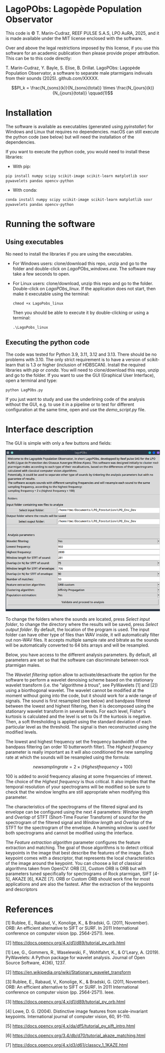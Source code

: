 # LagoPObs: Lagopède Population Observator

This code is © T. Marin-Cudraz, REEF PULSE S.A.S, LPO AuRA, 2025, and it is made available under the MIT license enclosed with the software.

Over and above the legal restrictions imposed by this license, if you use this software for an academic publication then please provide proper attribution. This can be to this code directly:

T. Marin-Cudraz, Y. Bayle, S. Elise, B. Drillat. LagoPObs: Lagopède Population Observator, a software to separate male ptarmigans indivuals from their sounds (2025). github.com/XXXXX.


$$PI_k = \frac{N_{sons}(k)}{N_{sons}(total)} \times \frac{N_{jours}(k)}{N_{jours}(total)}  \qquad(1)$$



# Installation

The software is available as executables (generated using *pyinstaller*) for Windows and Linux that requires no dependencies. macOS can still execute the python code (see below) but will need the installation of the dependencies.

If you want to execute the python code, you would need to install these libraries:

- With pip:

```
pip install numpy scipy scikit-image scikit-learn matplotlib soxr pywavelets pandas opencv-python
```
- With conda:
```
conda install numpy scipy scikit-image scikit-learn matplotlib soxr pywavelets pandas opencv-python
```

# Running the software

## Using executables

No need to install the libraries if you are using the executables.
- For Windows users: clone/download this repo, unzip and go to the folder and double-click on *LagoPObs_windows.exe*. The software may take a few seconds to open.

- For Linux users: clone/download, unzip this repo and go to the folder. Double-click on *LagoPObs_linux*. If the application does not start, then make it executable using the terminal:
    ```
    chmod +x LagoPobs_linux
    ```
    Then you should be able to execute it by double-clicking or using a terminal:
    ```
    .\LagoPobs_linux
    ```

## Executing the python code

The code was tested for Python 3.9, 3.11, 3.12 and 3.13. There should be no problems with 3.10. The only strict requirement is to have a version of scikit-learn that is 1.3 or higher (inclusion of HDBSCAN).
Install the required libraries with *pip* or *conda*.
You will need to clone/download this repo, unzip and go to the folder.
If you want to use the GUI (Graphical User Interface), open a terminal and type:
```
python LagPObs.py
```

If you just want to study and use the underlining code of the analysis without the GUI, e.g. to use it in a pipeline or to test for different configuration at the same time, open and use the *demo_script.py* file.


# Interface description

The GUI is simple with only a few buttons and fields:

![Graphical interface of LagoPObs](Readme/GUI_LagoPObs.png)

To change the folders where the sounds are located, press *Select input folder*, to change the directory where the results will be saved, press *Select output folder*. By default, the location of the program is used. The input folder can have other type of files than WAV inside, it will automatically filter out non-WAV files. It accepts multiple sample rate and bitrate as the sounds will be automatically converted to 64 bits arrays and will be resampled.

Below, you have access to the different analysis parameters. By default, all parameters are set so that the software can discriminate between rock ptarmigan males.

The *Wavelet filtering* option allow to activate/desactivate the option for the software to perform a wavelet denoising scheme based on the stationary wavelet transform (i.e. the "algorithme à trous", see PyWavelets [1] and [2]) using a biorthogonal wavelet. The wavelet cannot be modified at the moment without going into the code, but it should work for a wide range of signals. The sound is first resampled (see below) and bandpass filtered between the lowest and highest filtering, then it is decomposed using the stationary wavelet transform in several levels. For each level, Fisher's kurtosis is calculated and the level is set to 0s if the kurtosis is negative. Then, a soft thresholding is applied using the standard deviation of each particular level as the threshold. The signal is then reconstructed using the modified levels.

The lowest and highest frequency set the frequency bandwidth of the bandpass filtering (an order 10 butterworth filter). The *Highest frequency* parameter is really important as it will also conditioned the new sampling rate at which the sounds will be resampled using the formula:

$$new sampling rate = 2 \times (Highest frequency + 100)$$


100 is added to avoid frequency aliasing at some frequencies of interest. The choice of the *Highest frequency* is thus critical. It also implies that the temporal resolution of your spectrograms will be modified so be sure to check that the window lengths are still appropriate when modifying this parameter.

The characteristics of the spectrograms of the filtered signal and its envelope can be configured using the next 4 parameters: *Window length* and *Overlap* of STFT (Short-Time Fourier Transform) of sound for the spectrogram of the filtered signal and *Window length* and *Overlap* of the STFT for the spectrogram of the envelope. A hamming window is used for both spectrograms and cannot be modified using the interface.

The *Feature extraction algorithm* parameter configures the feature extraction and matching. The goal of those algorithms is to detect critical keypoints in the image that best describe the features of the image. Each keypoint comes with a descriptor, that represents the local characteristics of the image around the keypoint. You can choose a list of classical algorithms taken from OpenCV: ORB [3], Custom ORB is ORB but with parameters tuned specifically for spectrograms of Rock ptarmigan, SIFT [4-5], AKAZE [6], KAZE [7]. ORB or Custom ORB should work fine for most applications and are also the fastest. After the extraction of the keypoints and descriptors





# References

[1] Rublee, E., Rabaud, V., Konolige, K., & Bradski, G. (2011, November). ORB: An efficient alternative to SIFT or SURF. In 2011 International conference on computer vision (pp. 2564-2571). Ieee.

[2] https://docs.opencv.org/4.x/d1/d89/tutorial_py_orb.html

[1] Lee, G., Gommers, R., Waselewski, F., Wohlfahrt, K., & O'Leary, A. (2019). PyWavelets: A Python package for wavelet analysis. Journal of Open Source Software, 4(36), 1237.

[2] https://en.wikipedia.org/wiki/Stationary_wavelet_transform

[3] Rublee, E., Rabaud, V., Konolige, K., & Bradski, G. (2011, November). ORB: An efficient alternative to SIFT or SURF. In 2011 International conference on computer vision (pp. 2564-2571). Ieee.

[3] https://docs.opencv.org/4.x/d1/d89/tutorial_py_orb.html

[4] Lowe, D. G. (2004). Distinctive image features from scale-invariant keypoints. International journal of computer vision, 60, 91-110.

[5] https://docs.opencv.org/4.x/da/df5/tutorial_py_sift_intro.html

[6] https://docs.opencv.org/3.4/db/d70/tutorial_akaze_matching.html

[7] https://docs.opencv.org/4.x/d3/d61/classcv_1_1KAZE.html
